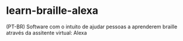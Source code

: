 # learn-braille-alexa

(PT-BR)
Software com o intuito de ajudar pessoas a aprenderem braille através da assitente virtual: Alexa
